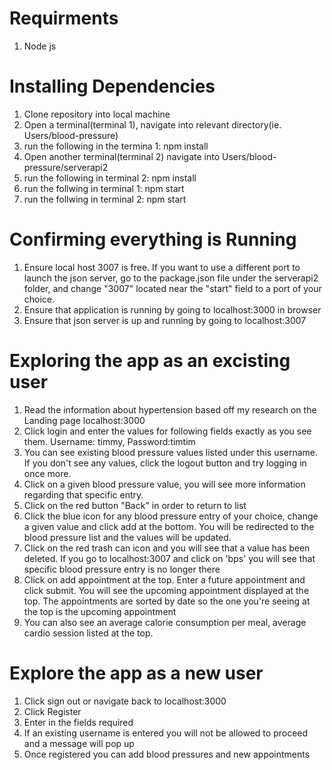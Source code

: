 # Requirments
1. Node js
# Installing Dependencies
1. Clone repository into local machine
2. Open a terminal(terminal 1), navigate into relevant directory(ie. Users/blood-pressure)
3. run the following in the termina 1: npm install
4. Open another terminal(terminal 2) navigate into Users/blood-pressure/serverapi2
5. run the following in terminal 2: npm install
6. run the follwing in terminal 1: npm start
7. run the follwing in terminal 2: npm start 

# Confirming everything is Running
1. Ensure local host 3007 is free. If you want to use a different port to launch the json server, go to the package.json file under the serverapi2 folder, and change "3007" located near the "start" field to a port of your choice.
2. Ensure that application is running by going to localhost:3000 in browser
3. Ensure that json server is up and running by going to localhost:3007

# Exploring the app as an excisting user
1. Read the information about hypertension based off my research on the Landing page localhost:3000
2. Click login and enter the values for following fields exactly as you see them. Username: timmy, Password:timtim
3. You can see existing blood pressure values listed under this username. If you don't see any values, click the logout button and try logging in once more. 
4. Click on a given blood pressure value, you will see more information regarding that specific entry.
5. Click on the red button "Back" in order to return to list
6. Click the blue icon for any blood pressure entry of your choice, change a given value and click add at the bottom. You will be redirected to the blood pressure list and the values will be updated.
7. Click on the red trash can icon and you will see that a value has been deleted. If you go to localhost:3007 and click on 'bps' you will see that specific blood pressure entry is no longer there
8. Click on add appointment at the top. Enter a future appointment and click submit. You will see the upcoming appointment displayed at the top. The appointments are sorted by date so the one you're seeing at the top is the upcoming appointment
9. You can also see an average calorie consumption per meal, average cardio session listed at the top.

# Explore the app as a new user
1. Click sign out or navigate back to localhost:3000
2. Click Register
3. Enter in the fields required
4. If an existing username is entered you will not be allowed to proceed and a message will pop up
5. Once registered you can add blood pressures and new appointments

